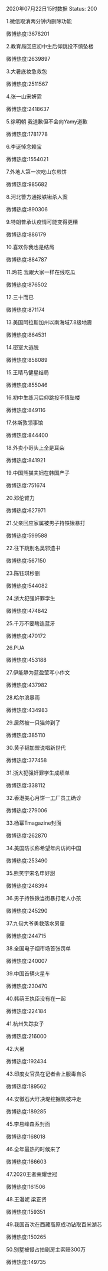 2020年07月22日15时数据
Status: 200

1.微信取消两分钟内删除功能

微博热度:3678201

2.教育局回应初中生后仰跳投不慎坠楼

微博热度:2639897

3.大暑底妆急救包

微博热度:2511567

4.张一山宋妍霏

微博热度:2418637

5.徐明朝 我道歉但不会向Yamy道歉

微博热度:1781778

6.李诞悼念赖宝

微博热度:1554021

7.外地人第一次吃山东煎饼

微博热度:985682

8.河北警方通报铁锹杀人案

微博热度:890306

9.特朗普承认疫情可能变得更糟

微博热度:886179

10.喜欢你我也是结局

微博热度:884787

11.玲花 我跟大家一样在线吃瓜

微博热度:876502

12.三十而已

微博热度:871174

13.美国阿拉斯加州以南海域7.8级地震

微博热度:864531

14.密室大逃脱

微博热度:858089

15.王晴马健星结局

微博热度:855046

16.初中生练习后仰跳投不慎坠楼

微博热度:849116

17.休斯敦领事馆

微博热度:844400

18.外卖小哥头上全是耳朵

微博热度:841921

19.中国熊猫夫妇在韩国产子

微博热度:751674

20.邓伦臂力

微博热度:627971

21.父亲回应家属被男子持铁锹暴打

微博热度:599588

22.往下跳别名吴邪遗书

微博热度:567150

23.陈钰琪秒删

微博热度:544082

24.浙大犯强奸罪学生

微博热度:474842

25.千万不要瞎连蓝牙

微博热度:470172

26.PUA

微博热度:453188

27.伊能静为蓝盈莹写小作文

微博热度:437982

28.哈尔滨暴雨

微博热度:434983

29.居然被一只猫帅到了

微博热度:385110

30.黄子韬加盟说唱新世代

微博热度:377458

31.浙大犯强奸罪学生成绩单

微博热度:338112

32.香港美心月饼一工厂员工确诊

微博热度:279006

33.杨幂Tmagazine封面

微博热度:262870

34.美国防长称希望年内访问中国

微博热度:253490

35.熊笑宇宋名申好甜

微博热度:248394

36.男子持铁锹当街暴打老人小孩

微博热度:245290

37.九旬大爷勇救落水男童

微博热度:244715

38.全国电子烟市场首张罚单

微博热度:240007

39.中国首辆火星车

微博热度:230470

40.韩萌王执臣没有在一起

微博热度:224184

41.杭州失踪女子

微博热度:216000

42.大暑

微博热度:192434

43.印度女官员在记者会上服毒自杀

微博热度:189562

44.安徽石大圩决堤挖掘机被冲走

微博热度:189285

45.李易峰森系封面

微博热度:168018

46.全年最热的时候来了

微博热度:166603

47.2020王者荣耀世冠

微博热度:161506

48.王漫妮 梁正贤

微博热度:159351

49.我国首次在西藏高原成功钻取百米湖芯

微博热度:150265

50.别墅被侵占拍剧房主索赔300万

微博热度:149735

